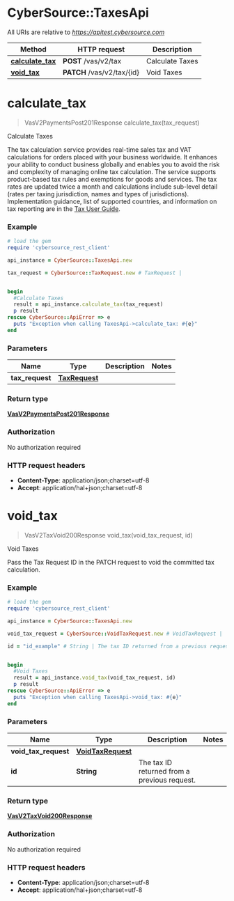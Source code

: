 # CyberSource::TaxesApi

All URIs are relative to *https://apitest.cybersource.com*

Method | HTTP request | Description
------------- | ------------- | -------------
[**calculate_tax**](TaxesApi.md#calculate_tax) | **POST** /vas/v2/tax | Calculate Taxes
[**void_tax**](TaxesApi.md#void_tax) | **PATCH** /vas/v2/tax/{id} | Void Taxes


# **calculate_tax**
> VasV2PaymentsPost201Response calculate_tax(tax_request)

Calculate Taxes

The tax calculation service provides real-time sales tax and VAT calculations for orders placed with your business worldwide.  It enhances your ability to conduct business globally and enables you to avoid the risk and complexity of managing online tax calculation.  The service supports product-based tax rules and exemptions for goods and services.  The tax rates are updated twice a month and calculations include sub-level detail (rates per taxing jurisdiction, names and types of jurisdictions). Implementation guidance, list of supported countries, and information on tax reporting are in the [Tax User Guide](https://developer.cybersource.com/docs/cybs/en-us/tax-calculation/developer/all/rest/tax-calculation/tax-overview.html). 

### Example
```ruby
# load the gem
require 'cybersource_rest_client'

api_instance = CyberSource::TaxesApi.new

tax_request = CyberSource::TaxRequest.new # TaxRequest | 


begin
  #Calculate Taxes
  result = api_instance.calculate_tax(tax_request)
  p result
rescue CyberSource::ApiError => e
  puts "Exception when calling TaxesApi->calculate_tax: #{e}"
end
```

### Parameters

Name | Type | Description  | Notes
------------- | ------------- | ------------- | -------------
 **tax_request** | [**TaxRequest**](TaxRequest.md)|  | 

### Return type

[**VasV2PaymentsPost201Response**](VasV2PaymentsPost201Response.md)

### Authorization

No authorization required

### HTTP request headers

 - **Content-Type**: application/json;charset=utf-8
 - **Accept**: application/hal+json;charset=utf-8



# **void_tax**
> VasV2TaxVoid200Response void_tax(void_tax_request, id)

Void Taxes

Pass the Tax Request ID in the PATCH request to void the committed tax calculation.

### Example
```ruby
# load the gem
require 'cybersource_rest_client'

api_instance = CyberSource::TaxesApi.new

void_tax_request = CyberSource::VoidTaxRequest.new # VoidTaxRequest | 

id = "id_example" # String | The tax ID returned from a previous request.


begin
  #Void Taxes
  result = api_instance.void_tax(void_tax_request, id)
  p result
rescue CyberSource::ApiError => e
  puts "Exception when calling TaxesApi->void_tax: #{e}"
end
```

### Parameters

Name | Type | Description  | Notes
------------- | ------------- | ------------- | -------------
 **void_tax_request** | [**VoidTaxRequest**](VoidTaxRequest.md)|  | 
 **id** | **String**| The tax ID returned from a previous request. | 

### Return type

[**VasV2TaxVoid200Response**](VasV2TaxVoid200Response.md)

### Authorization

No authorization required

### HTTP request headers

 - **Content-Type**: application/json;charset=utf-8
 - **Accept**: application/hal+json;charset=utf-8



